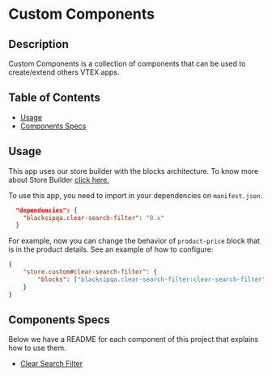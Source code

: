# Custom Components

## Description

Custom Components is a collection of components that can be used to create/extend others VTEX apps.

## Table of Contents

-   [Usage](#usage)
-   [Components Specs](#components-specs)

## Usage

This app uses our store builder with the blocks architecture. To know more about Store Builder [click here.](https://help.vtex.com/en/tutorial/understanding-storebuilder-and-stylesbuilder#structuring-and-configuring-our-store-with-object-object)

To use this app, you need to import in your dependencies on `manifest.json`.

```json
  "dependencies": {
    "blacksipqa.clear-search-filter": "0.x"
  }
```

For example, now you can change the behavior of `product-price` block that is in the product details. See an example of how to configure:

```json
{
    "store.custom#clear-search-filter": {
        "blocks": ["blacksipqa.clear-search-filter:clear-search-filter"]
    }
}
```

## Components Specs

Below we have a README for each component of this project that explains how to use them.

-   [Clear Search Filter](ClearSearchFilter.md)

